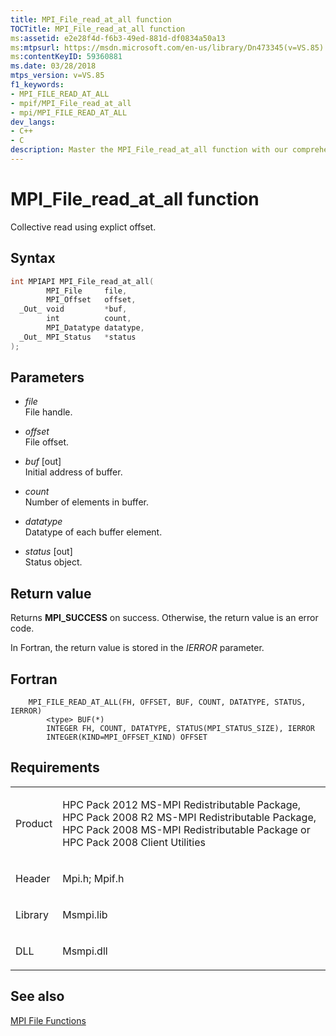 ```yaml
---
title: MPI_File_read_at_all function
TOCTitle: MPI_File_read_at_all function
ms:assetid: e2e28f4d-f6b3-49ed-881d-df0834a50a13
ms:mtpsurl: https://msdn.microsoft.com/en-us/library/Dn473345(v=VS.85)
ms:contentKeyID: 59360881
ms.date: 03/28/2018
mtps_version: v=VS.85
f1_keywords:
- MPI_FILE_READ_AT_ALL
- mpif/MPI_File_read_at_all
- mpi/MPI_FILE_READ_AT_ALL
dev_langs:
- C++
- C
description: Master the MPI_File_read_at_all function with our comprehensive guide. Learn syntax, parameters, return values, and requirements for successful implementation.
---
```


# MPI\_File\_read\_at\_all function

Collective read using explict offset.

## Syntax

``` c++
int MPIAPI MPI_File_read_at_all(
        MPI_File     file,
        MPI_Offset   offset,
  _Out_ void         *buf,
        int          count,
        MPI_Datatype datatype,
  _Out_ MPI_Status   *status
);
```

## Parameters

  - *file*  
    File handle.

  - *offset*  
    File offset.

  - *buf* \[out\]  
    Initial address of buffer.

  - *count*  
    Number of elements in buffer.

  - *datatype*  
    Datatype of each buffer element.

  - *status* \[out\]  
    Status object.

## Return value

Returns **MPI\_SUCCESS** on success. Otherwise, the return value is an error code.

In Fortran, the return value is stored in the *IERROR* parameter.

## Fortran

``` FORTRAN
    MPI_FILE_READ_AT_ALL(FH, OFFSET, BUF, COUNT, DATATYPE, STATUS, IERROR)
        <type> BUF(*)
        INTEGER FH, COUNT, DATATYPE, STATUS(MPI_STATUS_SIZE), IERROR
        INTEGER(KIND=MPI_OFFSET_KIND) OFFSET
```

## Requirements

<table>
<colgroup>
<col  />
<col  />
</colgroup>
<tbody>
<tr class="odd">
<td><p>Product</p></td>
<td><p>HPC Pack 2012 MS-MPI Redistributable Package, HPC Pack 2008 R2 MS-MPI Redistributable Package, HPC Pack 2008 MS-MPI Redistributable Package or HPC Pack 2008 Client Utilities</p></td>
</tr>
<tr class="even">
<td><p>Header</p></td>
<td>Mpi.h;
Mpif.h</td>
</tr>
<tr class="odd">
<td><p>Library</p></td>
<td>Msmpi.lib</td>
</tr>
<tr class="even">
<td><p>DLL</p></td>
<td>Msmpi.dll</td>
</tr>
</tbody>
</table>


## See also

[MPI File Functions](mpi-file-functions.md)

